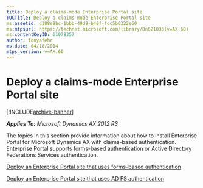 ```yaml
---
title: Deploy a claims-mode Enterprise Portal site
TOCTitle: Deploy a claims-mode Enterprise Portal site
ms:assetid: d188e9bc-1bbb-49d9-b40f-fdc5b6322e60
ms:mtpsurl: https://technet.microsoft.com/library/Dn621033(v=AX.60)
ms:contentKeyID: 61078357
author: tonyafehr
ms.date: 04/18/2014
mtps_version: v=AX.60
---
```


# Deploy a claims-mode Enterprise Portal site 


[!INCLUDE[archive-banner](includes/archive-banner.md)]


_**Applies To:** Microsoft Dynamics AX 2012 R3_

The topics in this section provide information about how to install Enterprise Portal for Microsoft Dynamics AX with claims-based authentication. Enterprise Portal supports forms-based authentication or Active Directory Federations Services authentication.

[Deploy an Enterprise Portal site that uses forms-based authentication](deploy-an-enterprise-portal-site-that-uses-forms-based-authentication.md)

[Deploy an Enterprise Portal site that uses AD FS authentication](deploy-an-enterprise-portal-site-that-uses-ad-fs-authentication.md)

  


